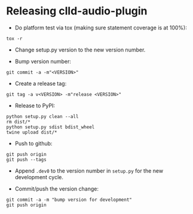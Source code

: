 Releasing clld-audio-plugin
===========================

- Do platform test via tox (making sure statement coverage is at 100%):
```
tox -r
```

- Change setup.py version to the new version number.

- Bump version number:
```
git commit -a -m"<VERSION>"
```

- Create a release tag:
```
git tag -a v<VERSION> -m"release <VERSION>"
```

- Release to PyPI:
```
python setup.py clean --all
rm dist/*
python setup.py sdist bdist_wheel
twine upload dist/*
```

- Push to github:
```
git push origin
git push --tags
```

- Append `.dev0` to the version number in `setup.py` for the new development cycle.

- Commit/push the version change:
```shell
git commit -a -m "bump version for development"
git push origin
```
